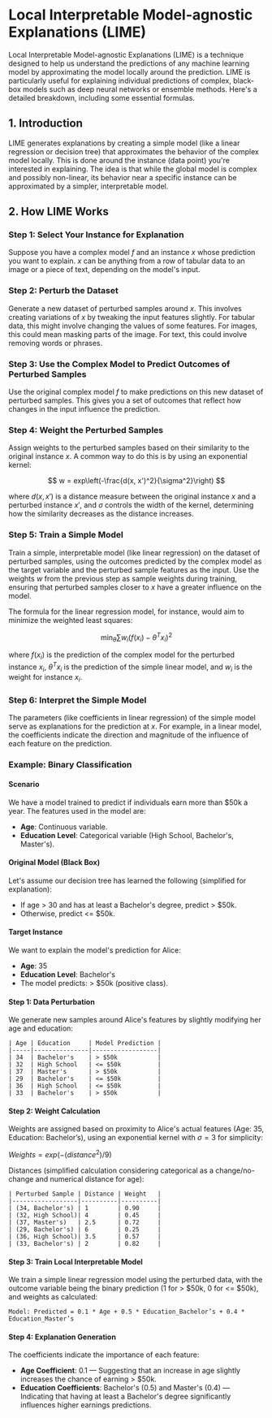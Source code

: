 # Local Interpretable Model-agnostic Explanations (LIME)

Local Interpretable Model-agnostic Explanations (LIME) is a technique designed to help us understand the predictions of any machine learning model by approximating the model locally around the prediction. LIME is particularly useful for explaining individual predictions of complex, black-box models such as deep neural networks or ensemble methods. Here's a detailed breakdown, including some essential formulas.

## 1. Introduction

LIME generates explanations by creating a simple model (like a linear regression or decision tree) that approximates the behavior of the complex model locally. This is done around the instance (data point) you're interested in explaining. The idea is that while the global model is complex and possibly non-linear, its behavior near a specific instance can be approximated by a simpler, interpretable model.

## 2. How LIME Works

### Step 1: Select Your Instance for Explanation

Suppose you have a complex model $f$ and an instance $x$ whose prediction you want to explain. $x$ can be anything from a row of tabular data to an image or a piece of text, depending on the model's input.

### Step 2: Perturb the Dataset

Generate a new dataset of perturbed samples around $x$. This involves creating variations of $x$ by tweaking the input features slightly. For tabular data, this might involve changing the values of some features. For images, this could mean masking parts of the image. For text, this could involve removing words or phrases.

### Step 3: Use the Complex Model to Predict Outcomes of Perturbed Samples

Use the original complex model $f$ to make predictions on this new dataset of perturbed samples. This gives you a set of outcomes that reflect how changes in the input influence the prediction.

### Step 4: Weight the Perturbed Samples

Assign weights to the perturbed samples based on their similarity to the original instance $x$. A common way to do this is by using an exponential kernel:

$$
w = exp\left(-\frac{d(x, x')^2}{\sigma^2}\right)
$$

where $d(x, x')$ is a distance measure between the original instance $x$ and a perturbed instance $x'$, and $\sigma$ controls the width of the kernel, determining how the similarity decreases as the distance increases.

### Step 5: Train a Simple Model

Train a simple, interpretable model (like linear regression) on the dataset of perturbed samples, using the outcomes predicted by the complex model as the target variable and the perturbed sample features as the input. Use the weights $w$ from the previous step as sample weights during training, ensuring that perturbed samples closer to $x$ have a greater influence on the model.

The formula for the linear regression model, for instance, would aim to minimize the weighted least squares:

$$
\min_{\theta} \sum w_i (f(x_i) - \theta^T x_i)^2
$$

where $f(x_i)$ is the prediction of the complex model for the perturbed instance $x_i$, $\theta^T x_i$ is the prediction of the simple linear model, and $w_i$ is the weight for instance $x_i$.

### Step 6: Interpret the Simple Model

The parameters (like coefficients in linear regression) of the simple model serve as explanations for the prediction at $x$. For example, in a linear model, the coefficients indicate the direction and magnitude of the influence of each feature on the prediction.





### Example: Binary Classification

#### Scenario
We have a model trained to predict if individuals earn more than $50k a year. The features used in the model are:
- **Age**: Continuous variable.
- **Education Level**: Categorical variable (High School, Bachelor's, Master's).

#### Original Model (Black Box)
Let's assume our decision tree has learned the following (simplified for explanation):
- If age > 30 and has at least a Bachelor's degree, predict > $50k.
- Otherwise, predict <= $50k.

#### Target Instance
We want to explain the model's prediction for Alice:
- **Age**: 35
- **Education Level**: Bachelor's
- The model predicts: > $50k (positive class).

#### Step 1: Data Perturbation
We generate new samples around Alice's features by slightly modifying her age and education:
```
| Age | Education     | Model Prediction |
|-----|---------------|------------------|
| 34  | Bachelor's    | > $50k           |
| 32  | High School   | <= $50k          |
| 37  | Master's      | > $50k           |
| 29  | Bachelor's    | <= $50k          |
| 36  | High School   | <= $50k          |
| 33  | Bachelor's    | > $50k           |
```

#### Step 2: Weight Calculation
Weights are assigned based on proximity to Alice's actual features (Age: 35, Education: Bachelor’s), using an exponential kernel with $\sigma = 3$ for simplicity:

$Weights = exp(-(distance^2) / 9)$



Distances (simplified calculation considering categorical as a change/no-change and numerical distance for age):
```
| Perturbed Sample | Distance | Weight   |
|------------------|----------|----------|
| (34, Bachelor's) | 1        | 0.90     |
| (32, High School)| 4        | 0.45     |
| (37, Master's)   | 2.5      | 0.72     |
| (29, Bachelor's) | 6        | 0.25     |
| (36, High School)| 3.5      | 0.57     |
| (33, Bachelor's) | 2        | 0.82     |
```

#### Step 3: Train Local Interpretable Model
We train a simple linear regression model using the perturbed data, with the outcome variable being the binary prediction (1 for > $50k, 0 for <= $50k), and weights as calculated:

```
Model: Predicted = 0.1 * Age + 0.5 * Education_Bachelor’s + 0.4 * Education_Master’s
```

#### Step 4: Explanation Generation
The coefficients indicate the importance of each feature:
- **Age Coefficient**: 0.1 — Suggesting that an increase in age slightly increases the chance of earning > $50k.
- **Education Coefficients**: Bachelor's (0.5) and Master's (0.4) — Indicating that having at least a Bachelor's degree significantly influences higher earnings predictions.